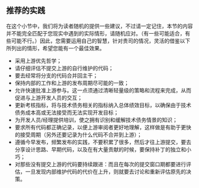 ## 推荐的实践

在这个小节中，我们将为读者随机的提供一些建议，不过请一定记住，本节的内容并不能完全匹配于您现实中遇到的实际情形，请随机应对。（有一些可能适合，有些可能不行。）因此，您需要运用自己的智慧，针对贵司的情况，灵活的借鉴以下所列出的情形，希望您能有一个最佳效果。

* 采用上游优先哲学；
* 请仔细评估不提交上游的自行维护的代码；
* 要去经常将分支的代码合并回主干；
* 保持内部的工作和上游的发布周期尽可能的一致；
* 允许快速批准上游参与。这一点须通过清晰轻量级的策略和流程来完成，从而促进与上游开发人员的交互；
* 更新考核指标，将与技术债务相关的指标纳入总体绩效目标，以确保由于技术债务成本高或无法接受而无法实现开发目标；
* 为开发人员/经理提供培训，使之拥有识别和缓解技术债务情景的知识；
* 要求所有代码都正确记录，以便上游审阅者更好地理解，这样做是有助于更快的接受周期（另外还要记录为什么代码不合并到上游）；
* 遵循今早发布，频繁发布的实践，不要积累了很多，然后才往上游提交，要去分享设计思路、早期代码，以及在有大量贡献的时候，要保持补丁的独立和小巧；
* 对那些没有提交上游的代码要持续跟进：而且在每次的提交窗口期都要进行评估，一旦发现内部维护代码的代价在上升，则就要去讨论和重新评估原先的决策。